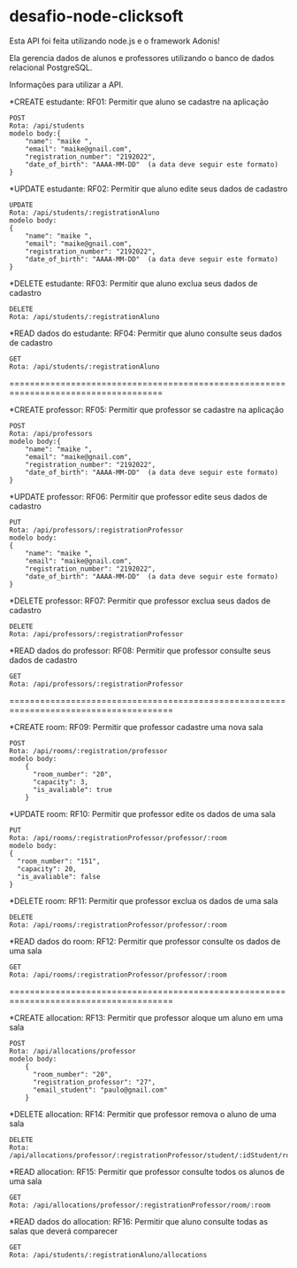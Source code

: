 # desafio-node-clicksoft



Esta API foi feita utilizando node.js e o framework Adonis!

Ela gerencia dados de alunos e professores utilizando o banco de dados relacional PostgreSQL.

Informações para utilizar a API.

*CREATE estudante: RF01: Permitir que aluno se cadastre na aplicação <br/>

	POST
	Rota: /api/students
	modelo body:{
		"name": "maike ",
  		"email": "maike@gnail.com",
  		"registration_number": "2192022",
  		"date_of_birth": "AAAA-MM-DD"  (a data deve seguir este formato)
	}
 
*UPDATE estudante: RF02: Permitir que aluno edite seus dados de cadastro

	UPDATE
	Rota: /api/students/:registrationAluno
	modelo body:
	{
		"name": "maike ",
  		"email": "maike@gnail.com",
  		"registration_number": "2192022",
  		"date_of_birth": "AAAA-MM-DD"  (a data deve seguir este formato)
	}	
	
*DELETE estudante: RF03: Permitir que aluno exclua seus dados de cadastro

	DELETE
	Rota: /api/students/:registrationAluno
	

*READ dados do estudante: RF04: Permitir que aluno consulte seus dados de cadastro

	GET
	Rota: /api/students/:registrationAluno
 
====================================================================================
	
*CREATE professor: RF05: Permitir que professor se cadastre na aplicação

	POST
	Rota: /api/professors
	modelo body:{
		"name": "maike ",
  		"email": "maike@gnail.com",
  		"registration_number": "2192022",
  		"date_of_birth": "AAAA-MM-DD"  (a data deve seguir este formato)
	}
	
*UPDATE professor: RF06: Permitir que professor edite seus dados de cadastro

	PUT
	Rota: /api/professors/:registrationProfessor
	modelo body:
	{
		"name": "maike ",
  		"email": "maike@gnail.com",
  		"registration_number": "2192022",
  		"date_of_birth": "AAAA-MM-DD"  (a data deve seguir este formato)
	}
	
*DELETE professor: RF07: Permitir que professor exclua seus dados de cadastro

	DELETE
	Rota: /api/professors/:registrationProfessor
	

*READ dados do professor: RF08: Permitir que professor consulte seus dados de cadastro

	GET
	Rota: /api/professors/:registrationProfessor
	
======================================================================================

	
*CREATE room: RF09: Permitir que professor cadastre uma nova sala

	POST
	Rota: /api/rooms/:registration/professor
	modelo body:
		{
		  "room_number": "20",
		  "capacity": 3,
		  "is_avaliable": true
		}
	
*UPDATE room: RF10: Permitir que professor edite os dados de uma sala

	PUT
	Rota: /api/rooms/:registrationProfessor/professor/:room
	modelo body:
	{
	  "room_number": "151",
	  "capacity": 20,
	  "is_avaliable": false
	}
	
*DELETE room: RF11: Permitir que professor exclua os dados de uma sala

	DELETE
	Rota: /api/rooms/:registrationProfessor/professor/:room
	

*READ dados do room: RF12: Permitir que professor consulte os dados de uma sala

	GET
	Rota: /api/rooms/:registrationProfessor/professor/:room

======================================================================================

	
*CREATE allocation: RF13: Permitir que professor aloque um aluno em uma sala

	POST
	Rota: /api/allocations/professor
	modelo body:
		{
		  "room_number": "20",
		  "registration_professor": "27",
		  "email_student": "paulo@gnail.com"
		}
	
*DELETE allocation: RF14: Permitir que professor remova o aluno de uma sala

	DELETE
	Rota: /api/allocations/professor/:registrationProfessor/student/:idStudent/room/:room
	
*READ allocation: RF15: Permitir que professor consulte todos os alunos de uma sala

	GET
	Rota: /api/allocations/professor/:registrationProfessor/room/:room

*READ dados do allocation: RF16: Permitir que aluno consulte todas as salas que deverá comparecer

	GET
	Rota: /api/students/:registrationAluno/allocations

	
	
	
	
	
	
